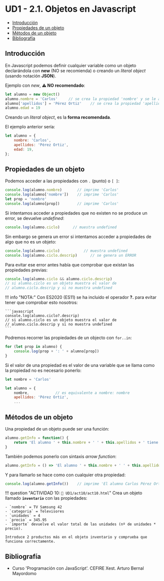 # UD1 - 2.1. Objetos en Javascript

- [Introducción](#introducción)
- [Propiedades de un objeto](#propiedades-de-un-objeto)
- [Métodos de un objeto](#métodos-de-un-objeto)
- [Bibliografía](#bibliografía)

## Introducción

En Javascript podemos definir cualquier variable como un objeto declarándola con **new** (NO se recomienda) o creando un _literal object_ (usando notación **JSON**).

Ejemplo con _new_, **⚠️ NO recomendado**:

```js linenums="1" 
let alumno = new Object()
alumno.nombre = 'Carlos'     // se crea la propiedad 'nombre' y se le asigna un valor
alumno['apellidos'] = 'Pérez Ortiz'    // se crea la propiedad 'apellidos'
alumno.edad = 19
```

Creando un _literal object_, es la **forma recomendada**.

El ejemplo anterior sería:

```js linenums="1"
let alumno = {
    nombre: 'Carlos',
    apellidos: 'Pérez Ortiz',
    edad: 19,
};
```

## Propiedades de un objeto

Podemos acceder a las propiedades con `.` (punto) o `[ ]`:

```js linenums="1"
console.log(alumno.nombre)       // imprime 'Carlos'
console.log(alumno['nombre'])    // imprime 'Carlos'
let prop = 'nombre'
console.log(alumno[prop])        // imprime 'Carlos'
```

Si intentamos acceder a propiedades que no existen no se produce un error, se devuelve _undefined_:

```javascript
console.log(alumno.ciclo)      // muestra undefined
```

Sin embargo se genera un error si intentamos acceder a propiedades de algo que no es un objeto:

```javascript
console.log(alumno.ciclo)           // muestra undefined
console.log(alumno.ciclo.descrip)      // se genera un ERROR
```

Para evitar ese error antes había que comprobar que existan las propiedades previas:

```javascript
console.log(alumno.ciclo && alumno.ciclo.descrip)
// si alumno.ciclo es un objeto muestra el valor de 
// alumno.ciclo.descrip y si no muestra undefined
```

!!! info "NOTA:"
    Con ES2020 (ES11) se ha incluido el operador **?.** para evitar tener que comprobar esto nosotros:

    ```javascript
    console.log(alumno.ciclo?.descrip)
    // si alumno.ciclo es un objeto muestra el valor de 
    // alumno.ciclo.descrip y si no muestra undefined
    ```

Podremos recorrer las propiedades de un objecto con `for..in`:

```js linenums="1"
for (let prop in alumno) {
    console.log(prop + ': ' + alumno[prop])
}
```

Si el valor de una propiedad es el valor de una variable que se llama como la propiedad no es necesario ponerlo:

```js linenums="1"
let nombre = 'Carlos'

let alumno = {
    nombre,            // es equivalente a nombre: nombre
    apellidos: 'Pérez Ortiz',
    ...
```

## Métodos de un objeto

Una propiedad de un objeto puede ser una función:

```js linenums="1"
alumno.getInfo = function() {
    return 'El alumno ' + this.nombre + ' ' + this.apellidos + ' tiene ' + this.edad + 'años'
}
```

También podemos ponerlo con sintaxis _arrow function_:
```js linenums="1"
alumno.getInfo = () => 'El alumno ' + this.nombre + ' ' + this.apellidos + ' tiene ' + this.edad + 'años'
```

Y para llamarlo se hace como con cualquier otra propiedad:
```javascript
console.log(alumno.getInfo())    // imprime 'El alumno Carlos Pérez Ortíz tiene 19 años'
```

!!! question "ACTIVIDAD 10: `📂 UD1/act10/act10.html`"
    Crea un objeto llamado **`inventario`** con las propiedades:

    - `nombre` = TV Samsung 42
    - `categoria` = Televisores
    - `unidades` = 4
    - `precio` = 345.95
    - `importe` devuelve el valor total de las unidades (nº de unidades * precio).

    Introduce 2 productos más en el objeto inventario y comprueba que funciona correctamente.

## Bibliografía
* Curso 'Programación con JavaScript'. CEFIRE Xest. Arturo Bernal Mayordomo
